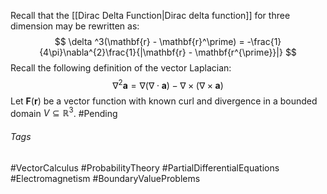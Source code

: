 Recall that the [[Dirac Delta Function|Dirac delta function]] for three dimension may be rewritten as:
$$
\delta ^3(\mathbf{r} - \mathbf{r}^\prime) = -\frac{1}{4\pi}\nabla^{2}\frac{1}{|\mathbf{r} - \mathbf{r^{\prime}}|}
$$
Recall the following definition of the vector Laplacian:
$$
\nabla^2 \mathbf{a} = \nabla(\nabla\cdot\mathbf{a}) - \nabla\times(\nabla\times\mathbf{a})
$$
Let $\mathbf{F}(\mathbf{r})$ be a vector function with known curl and divergence in a bounded domain $V\subseteq \mathbb{R}^3$. 
#Pending

###### Tags
#VectorCalculus #ProbabilityTheory  #PartialDifferentialEquations #Electromagnetism #BoundaryValueProblems